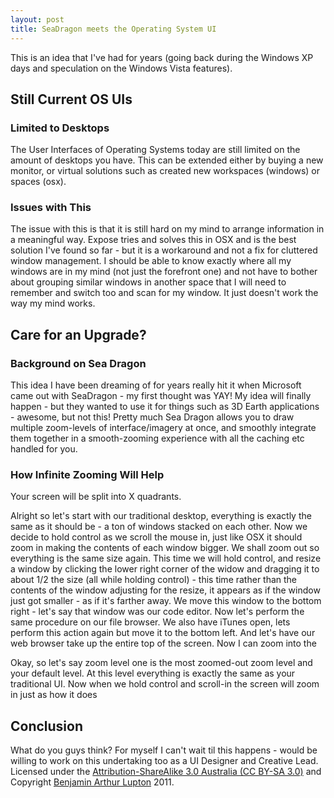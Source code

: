 ```yaml
---
layout: post
title: SeaDragon meets the Operating System UI
---
```


This is an idea that I've had for years (going back during the Windows XP days and speculation on the Windows Vista features).

## Still Current OS UIs

### Limited to Desktops

The User Interfaces of Operating Systems today are still limited on the amount of desktops you have. This can be extended either by buying a new monitor, or virtual solutions such as created new workspaces (windows) or spaces (osx).

### Issues with This

The issue with this is that it is still hard on my mind to arrange information in a meaningful way. Expose tries and solves this in OSX and is the best solution I've found so far - but it is a workaround and not a fix for cluttered window management. I should be able to know exactly where all my windows are in my mind (not just the forefront one) and not have to bother about grouping similar windows in another space that I will need to remember and switch too and scan for my window. It just doesn't work the way my mind works.


## Care for an Upgrade?

### Background on Sea Dragon

This idea I have been dreaming of for years really hit it when Microsoft came out with SeaDragon - my first thought was YAY! My idea will finally happen - but they wanted to use it for things such as 3D Earth applications - awesome, but not this! Pretty much Sea Dragon allows you to draw multiple zoom-levels of interface/imagery at once, and smoothly integrate them together in a smooth-zooming experience with all the caching etc handled for you.

### How Infinite Zooming Will Help

Your screen will be split into X quadrants.

Alright so let's start with our traditional desktop, everything is exactly the same as it should be - a ton of windows stacked on each other. Now we decide to hold control as we scroll the mouse in, just like OSX it should zoom in making the contents of each window bigger. We shall zoom out so everything is the same size again. This time we will hold control, and resize a window by clicking the lower right corner of the widow and dragging it to about 1/2 the size (all while holding control) - this time rather than the contents of the window adjusting for the resize, it appears as if the window just got smaller - as if it's farther away. We move this window to the bottom right - let's say that window was our code editor. Now let's perform the same procedure on our file browser. We also have iTunes open, lets perform this action again but move it to the bottom left. And let's have our web browser take up the entire top of the screen. Now I can zoom into the

Okay, so let's say zoom level one is the most zoomed-out zoom level and your default level. At this level everything is exactly the same as your traditional UI. Now when we hold control and scroll-in the screen will zoom in just as how it does


## Conclusion

What do you guys think? For myself I can't wait til this happens - would be willing to work on this undertaking too as a UI Designer and Creative Lead. Licensed under the [Attribution-ShareAlike 3.0 Australia (CC BY-SA 3.0)](http://creativecommons.org/licenses/by-sa/3.0/au/deed.en) and Copyright [Benjamin Arthur Lupton](http://balupton.com) 2011.
